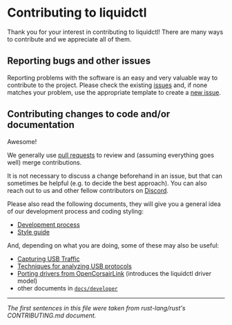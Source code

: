 # Contributing to liquidctl

Thank you for your interest in contributing to liquidctl!  There are many ways
to contribute and we appreciate all of them.

## Reporting bugs and other issues

Reporting problems with the software is an easy and very valuable way to
contribute to the project.  Please check the existing [issues] and, if none
matches your problem, use the appropriate template to create a [new issue].

[issues]: https://github.com/liquidctl/liquidctl/issues
[new issue]: https://github.com/liquidctl/liquidctl/issues/new/choose

## Contributing changes to code and/or documentation

Awesome!

We generally use [pull requests] to review and (assuming everything goes
well) merge contributions.

[pull requests]: https://github.com/liquidctl/liquidctl/pulls

It is not necessary to discuss a change beforehand in an issue, but that can
sometimes be helpful (e.g. to decide the best approach).  You can also reach
out to us and other fellow contributors on [Discord].

[Discord]: https://discord.gg/GyCBjQhqCd

Please also read the following documents, they will give you a general idea of
our development process and coding styling:

- [Development process](docs/developer/process.md)
- [Style guide](docs/developer/style-guide.md)

And, depending on what you are doing, some of these may also be useful:

- [Capturing USB Traffic](docs/developer/capturing-usb-traffic.md)
- [Techniques for analyzing USB protocols](docs/developer/techniques-for-analyzing-usb-protocols.md)
- [Porting drivers from OpenCorsairLink](docs/developer/porting-drivers-from-opencorsairlink.md) (introduces the liquidctl driver model)
- other documents in [`docs/developer`](docs/developer)

---

_The first sentences in this file were taken from rust-lang/rust's
CONTRIBUTING.md document._

